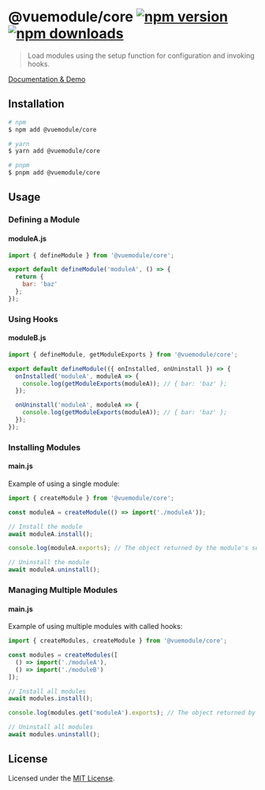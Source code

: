 # @vuemodule/core [![npm version](https://img.shields.io/npm/v/@vuemodule/core.svg)](https://npmjs.org/package/@vuemodule/core) [![npm downloads](https://img.shields.io/npm/dm/@vuemodule/core.svg)](https://npmjs.org/package/@vuemodule/core)

> Load modules using the setup function for configuration and invoking hooks.

[Documentation & Demo](https://vuemodule.org)

## Installation

```bash
# npm
$ npm add @vuemodule/core

# yarn
$ yarn add @vuemodule/core

# pnpm
$ pnpm add @vuemodule/core
```

## Usage

### Defining a Module

#### moduleA.js

```js
import { defineModule } from '@vuemodule/core';

export default defineModule('moduleA', () => {
  return {
    bar: 'baz'
  };
});
```

### Using Hooks

#### moduleB.js

```js
import { defineModule, getModuleExports } from '@vuemodule/core';

export default defineModule(({ onInstalled, onUninstall }) => {
  onInstalled('moduleA', moduleA => {
    console.log(getModuleExports(moduleA)); // { bar: 'baz' };
  });

  onUninstall('moduleA', moduleA => {
    console.log(getModuleExports(moduleA)); // { bar: 'baz' };
  });
});
```

### Installing Modules

#### main.js

Example of using a single module:

```js
import { createModule } from '@vuemodule/core';

const moduleA = createModule(() => import('./moduleA'));

// Install the module
await moduleA.install();

console.log(moduleA.exports); // The object returned by the module's setup function

// Uninstall the module
await moduleA.uninstall();
```

### Managing Multiple Modules

#### main.js

Example of using multiple modules with called hooks:

```js
import { createModules, createModule } from '@vuemodule/core';

const modules = createModules([
  () => import('./moduleA'),
  () => import('./moduleB')
]);

// Install all modules
await modules.install();

console.log(modules.get('moduleA').exports); // The object returned by the module's setup function

// Uninstall all modules
await modules.uninstall();
```

## License

Licensed under the [MIT License](./LICENSE).
